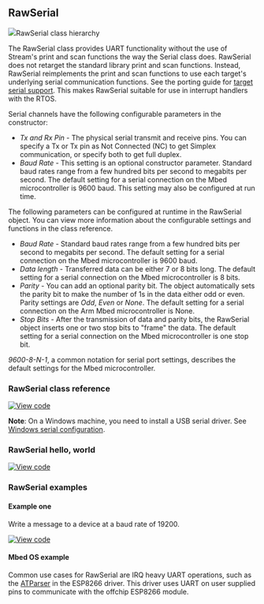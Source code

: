 ## RawSerial

<span class="images">![](https://os-doc-builder.test.mbed.com/docs/v5.9/mbed-os-api-doxy/classmbed_1_1_raw_serial.png)<span>RawSerial class hierarchy</span></span>

The RawSerial class provides UART functionality without the use of Stream's print and scan functions the way the Serial class does. RawSerial does not retarget the standard library print and scan functions. Instead, RawSerial reimplements the print and scan functions to use each target's underlying serial communication functions. See the porting guide for [target serial support](/docs/v5.9/reference/contributing-target.html#serial). This makes RawSerial suitable for use in interrupt handlers with the RTOS.

Serial channels have the following configurable parameters in the constructor:

  - _Tx and Rx Pin_ - The physical serial transmit and receive pins. You can specify a Tx or Tx pin as Not Connected (NC) to get Simplex communication, or specify both to get full duplex.
  - _Baud Rate_ - This setting is an optional constructor parameter. Standard baud rates range from a few hundred bits per second to megabits per second. The default setting for a serial connection on the Mbed microcontroller is 9600 baud. This setting may also be configured at run time.

The following parameters can be configured at runtime in the RawSerial object. You can view more information about the configurable settings and functions in the class reference.

  - _Baud Rate_ - Standard baud rates range from a few hundred bits per second to megabits per second. The default setting for a serial connection on the Mbed microcontroller is 9600 baud.
  - _Data length_ - Transferred data can be either 7 or 8 bits long. The default setting for a serial connection on the Mbed microcontroller is 8 bits.
  - _Parity_ - You can add an optional parity bit. The object automatically sets the parity bit to make the number of 1s in the data either odd or even. Parity settings are *Odd*, *Even* or *None*. The default setting for a serial connection on the Arm Mbed microcontroller is None.
  - _Stop Bits_ - After the transmission of data and parity bits, the RawSerial object inserts one or two stop bits to "frame" the data. The default setting for a serial connection on the Mbed microcontroller is one stop bit.

_9600-8-N-1_, a  common notation for serial port settings, describes the default settings for the Mbed microcontroller.

### RawSerial class reference

[![View code](https://www.mbed.com/embed/?type=library)](http://os-doc-builder.test.mbed.com/docs/v5.9/mbed-os-api-doxy/classmbed_1_1_raw_serial.html)

<span class="notes">**Note**: On a Windows machine, you need to install a USB serial driver. See [Windows serial configuration](/docs/v5.9/tutorials/serial-communication.html#windows-serial-driver).</span>

### RawSerial hello, world

[![View code](https://www.mbed.com/embed/?url=https://os.mbed.com/teams/mbed_example/code/RawSerial_HelloWorld/)](https://os.mbed.com/teams/mbed_example/code/RawSerial_HelloWorld/file/112a40a5991a/main.cpp)

### RawSerial examples

#### Example one

Write a message to a device at a baud rate of 19200.

[![View code](https://www.mbed.com/embed/?url=https://os.mbed.com/teams/mbed_example/code/RawSerial_ex_1/)](https://os.mbed.com/teams/mbed_example/code/RawSerial_ex_1/file/6a0d9cb21969/main.cpp)

#### Mbed OS example

Common use cases for RawSerial are IRQ heavy UART operations, such as the [ATParser](https://github.com/ARMmbed/ATParser/blob/3209400df676cbf0183a5894f648c71727602d30/BufferedSerial/BufferedSerial.cpp#L29) in the ESP8266 driver. This driver uses UART on user supplied pins to communicate with the offchip ESP8266 module.

